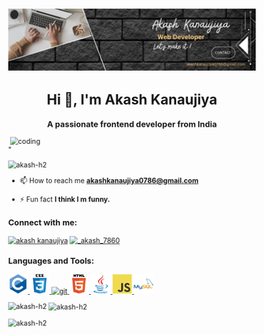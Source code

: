 ![logo](https://github.com/Akash-h2/Akash-h2/blob/main/logo.jpeg)
<h1 align="center">Hi 👋, I'm Akash Kanaujiya</h1>
<h3 align="center">A passionate frontend developer from India</h3>
<img align="right" alt="coding" width="500" src="https://i.makeagif.com/media/4-05-2022/FvBVst.gif">
"
<p align="left"> <img src="https://komarev.com/ghpvc/?username=akash-h2&label=Profile%20views&color=0e75b6&style=flat" alt="akash-h2" /> </p>

- 📫 How to reach me **akashkanaujiya0786@gmail.com**

- ⚡ Fun fact **I think I m funny.**

<h3 align="left">Connect with me:</h3>
<p align="left">
<a href="https://linkedin.com/in/akash kanaujiya" target="blank"><img align="center" src="https://raw.githubusercontent.com/rahuldkjain/github-profile-readme-generator/master/src/images/icons/Social/linked-in-alt.svg" alt="akash kanaujiya" height="30" width="40" /></a>
<a href="https://instagram.com/_akash_7860" target="blank"><img align="center" src="https://raw.githubusercontent.com/rahuldkjain/github-profile-readme-generator/master/src/images/icons/Social/instagram.svg" alt="_akash_7860" height="30" width="40" /></a>
</p>

<h3 align="left">Languages and Tools:</h3>
<p align="left"> <a href="https://www.cprogramming.com/" target="_blank" rel="noreferrer"> <img src="https://raw.githubusercontent.com/devicons/devicon/master/icons/c/c-original.svg" alt="c" width="40" height="40"/> </a> <a href="https://www.w3schools.com/css/" target="_blank" rel="noreferrer"> <img src="https://raw.githubusercontent.com/devicons/devicon/master/icons/css3/css3-original-wordmark.svg" alt="css3" width="40" height="40"/> </a> <a href="https://git-scm.com/" target="_blank" rel="noreferrer"> <img src="https://www.vectorlogo.zone/logos/git-scm/git-scm-icon.svg" alt="git" width="40" height="40"/> </a> <a href="https://www.w3.org/html/" target="_blank" rel="noreferrer"> <img src="https://raw.githubusercontent.com/devicons/devicon/master/icons/html5/html5-original-wordmark.svg" alt="html5" width="40" height="40"/> </a> <a href="https://www.java.com" target="_blank" rel="noreferrer"> <img src="https://raw.githubusercontent.com/devicons/devicon/master/icons/java/java-original.svg" alt="java" width="40" height="40"/> </a> <a href="https://developer.mozilla.org/en-US/docs/Web/JavaScript" target="_blank" rel="noreferrer"> <img src="https://raw.githubusercontent.com/devicons/devicon/master/icons/javascript/javascript-original.svg" alt="javascript" width="40" height="40"/> </a> <a href="https://www.mysql.com/" target="_blank" rel="noreferrer"> <img src="https://raw.githubusercontent.com/devicons/devicon/master/icons/mysql/mysql-original-wordmark.svg" alt="mysql" width="40" height="40"/> </a> </p>

<p><img align="left" src="https://github-readme-stats.vercel.app/api/top-langs?username=akash-h2&show_icons=true&locale=en&layout=compact" alt="akash-h2" /></p>

<p>&nbsp;<img align="center" src="https://github-readme-stats.vercel.app/api?username=akash-h2&show_icons=true&locale=en" alt="akash-h2" /></p>

<p><img align="center" src="https://github-readme-streak-stats.herokuapp.com/?user=akash-h2&" alt="akash-h2" /></p>

